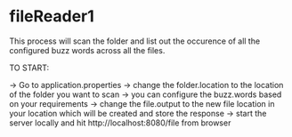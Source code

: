 # fileReader1
This process will scan the folder and list out the occurence of all the configured buzz words across all the files.

TO START:

-> Go to application.properties
-> change the folder.location to the location of the folder you want to scan
-> you can configure the buzz.words based on your requirements
-> change the file.output to the new file location in your location which will be created and store the response
-> start the server locally and hit http://localhost:8080/file from browser
